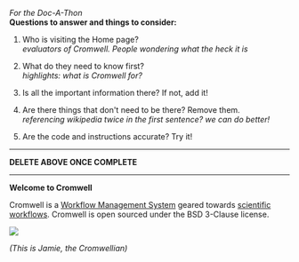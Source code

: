 _For the Doc-A-Thon_  
**Questions to answer and things to consider:**

1. Who is visiting the Home page?  
*evaluators of Cromwell. People wondering what the heck it is*
2. What do they need to know first?  
*highlights: what is Cromwell for?*
3. Is all the important information there? If not, add it!  

4. Are there things that don't need to be there? Remove them.  
*referencing wikipedia twice in the first sentence? we can do better!*
5. Are the code and instructions accurate? Try it!

---
 **DELETE ABOVE ONCE COMPLETE**

---



**Welcome to Cromwell**


Cromwell is a [Workflow Management System](https://en.wikipedia.org/wiki/Workflow_management_system) geared towards [scientific workflows](https://en.wikipedia.org/wiki/Scientific_workflow_system). Cromwell is open sourced under the BSD 3-Clause license.


![](https://us.v-cdn.net/5019796/uploads/FileUpload/63/29e34d502031fc9f0114aadb394337.png)

*(This is Jamie, the Cromwellian)*